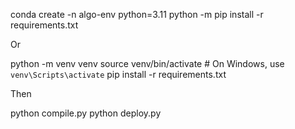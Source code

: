 conda create -n algo-env python=3.11
python -m pip install -r requirements.txt 

Or 

python -m venv venv
source venv/bin/activate  # On Windows, use `venv\Scripts\activate`
pip install -r requirements.txt

Then

python compile.py
python deploy.py
